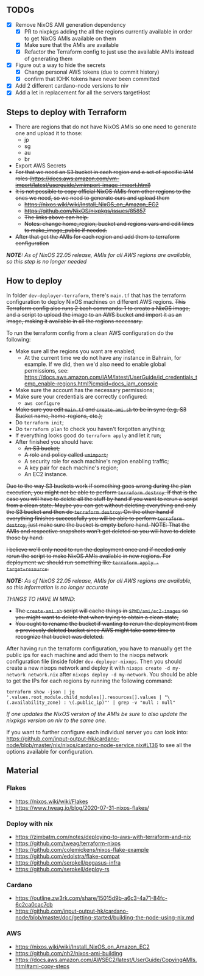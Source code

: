 ## TODOs

- [x] Remove NixOS AMI generation dependency
  - [x] PR to nixpkgs adding the all the regions currently available in order to get NixOS
    AMIs available on them
  - [x] Make sure that the AMIs are available
  - [x] Refactor the Terraform config to just use the available AMIs instead of generating
        them
- [x] Figure out a way to hide the secrets
  - [x] Change personal AWS tokens (due to commit history)
  - [x] confirm that IOHK tokens have never been committed
- [x] Add 2 different cardano-node versions to niv
- [x] Add a let in replacement for all the servers targetHost

## Steps to deploy with Terraform

- There are regions that do not have NixOS AMIs so one need to generate one and upload it
to those:
  - jp
  - sg
  - au
  - br
- Export AWS Secrets
- ~~For that we need an S3 bucket in each region and a set of specific IAM roles (https://docs.aws.amazon.com/vm-import/latest/userguide/vmimport-image-import.html)~~
- ~~It is not possible to copy official NixOS AMIs from other regions to the ones we need,
  so we need to generate ours and upload them~~
  - ~~https://nixos.wiki/wiki/Install_NixOS_on_Amazon_EC2~~
  - ~~https://github.com/NixOS/nixpkgs/issues/85857~~
  - ~~The links above can help.~~
  - ~~Notes: change home_region, bucket and regions vars and edit lines to make_image_public
  if needed.~~
- ~~After that get the AMIs for each region and add them to terraform configuration~~

_**NOTE:** As of NixOS 22.05 release, AMIs for all AWS regions are available, so this step
is no longer needed_

## How to deploy

In folder `dev-deployer-terraform`, there's `main.tf` that has the terraform
configuration to deploy NixOS machines on different AWS regions. ~~This
Terraform config also runs 2 bash commands: 1 to create a NixOS image,
and a script to upload the image to an AWS bucket and import it as an image,
making it available in all the regions necessary.~~

To run the terraform config from a clean AWS configuration do the following:

- Make sure all the regions you want are enabled;
  - At the current time we do not have any instance in Bahrain, for example.
    If we did, then we'd also need to enable global permissions, see:
    https://docs.aws.amazon.com/IAM/latest/UserGuide/id_credentials_temp_enable-regions.html?icmpid=docs_iam_console
- Make sure the account has the necessary permissions;
- Make sure your credentials are correctly configured:
  - `aws configure`
- ~~Make sure you edit `main.tf` and `create-ami.sh` to be in sync (e.g. S3 Bucket name,
  home-regions, etc.);~~
- Do `terraform init`;
- Do `terraform plan` to check you haven't forgotten anything;
- If everything looks good do `terraform apply` and let it run;
- After finished you should have:
  - ~~An S3 bucket;~~
  - ~~A role and policy called `vmimport`;~~
  - A security role for each machine's region enabling traffic;
  - A key pair for each machine's region;
  - An EC2 instance.

~~Due to the way S3 buckets work if something goes wrong during the plan execution,
you might not be able to perform `terraform destroy`. If that is the case you will have to
delete all the stuff by hand if you want to rerun a script from a clean state. Maybe you can
get without deleting everything and only the S3 bucket and then do `terraform destroy`. On
the other hand if everything finishes successfully you will be able to perform `terraform
destroy`, just make sure the bucket is empty before hand. NOTE: That the AMIs and
respective snapshots won't get deleted so you will have to delete those by hand.~~

~~I believe we'll only need to run the deployment once and if needed only rerun the script
to make NixOS AMIs available in new regions. For deployment we should run something like
`terraform apply -target=resource`.~~

_**NOTE:** As of NixOS 22.05 release, AMIs for all AWS regions are available, so this
information is no longer accurate_

_THINGS TO HAVE IN MIND_:

- ~~The `create-ami.sh` script will cache things in `$PWD/ami/ec2-images` so you might want
to delete that when trying to obtain a clean state;~~
- ~~You ought to rename the bucket if wanting to rerun the deployment from a previously
deleted bucket since AWS might take some time to recognize that bucket was deleted.~~

After having run the terraform configuration, you have to manually get the public ips
for each machine and add them to the nixops network configuration file (inside folder
`dev-deployer-nixops`. Then you should create a new nixops network and deploy it with
`nixops create -d my-network network.nix` after `nixops deploy -d my-network`.
You should be able to get the IPs for each regions by running the following command:

`terraform show -json | jq '.values.root_module.child_modules[].resources[].values | "\(.availability_zone) : \(.public_ip)"' | grep -v "null : null"`

_If one updates the NixOS version of the AMIs be sure to also update the nixpkgs version on
niv to the same one._

If you want to further configure each individual server you can look into:
https://github.com/input-output-hk/cardano-node/blob/master/nix/nixos/cardano-node-service.nix#L136
to see all the options available for configuration.

## Material

### Flakes

- https://nixos.wiki/wiki/Flakes
- https://www.tweag.io/blog/2020-07-31-nixos-flakes/

### Deploy with nix

- https://zimbatm.com/notes/deploying-to-aws-with-terraform-and-nix
- https://github.com/tweag/terraform-nixos
- https://github.com/colemickens/nixos-flake-example
- https://github.com/edolstra/flake-compat
- https://github.com/serokell/pegasus-infra
- https://github.com/serokell/deploy-rs


### Cardano

- https://outline.zw3rk.com/share/15015d9b-a6c3-4a71-84fc-6c2ca0cac7cb
- https://github.com/input-output-hk/cardano-node/blob/master/doc/getting-started/building-the-node-using-nix.md

### AWS

- https://nixos.wiki/wiki/Install_NixOS_on_Amazon_EC2
- https://github.com/nh2/nixos-ami-building
- https://docs.aws.amazon.com/AWSEC2/latest/UserGuide/CopyingAMIs.html#ami-copy-steps

